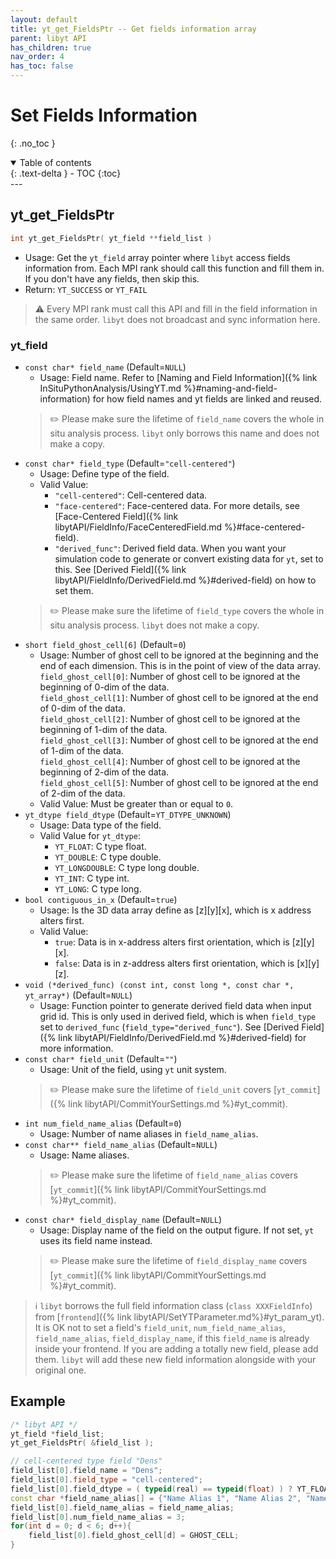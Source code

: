 ```yaml
---
layout: default
title: yt_get_FieldsPtr -- Get fields information array
parent: libyt API
has_children: true
nav_order: 4
has_toc: false
---
```

# Set Fields Information
{: .no_toc }
<details open markdown="block">
  <summary>
    Table of contents
  </summary>
  {: .text-delta }
- TOC
{:toc}
</details>
---

## yt\_get\_FieldsPtr
```cpp
int yt_get_FieldsPtr( yt_field **field_list )
```
- Usage: Get the `yt_field` array pointer where `libyt` access fields information from. Each MPI rank should call this function and fill them in. If you don't have any fields, then skip this.
- Return: `YT_SUCCESS` or `YT_FAIL`

> :warning: Every MPI rank must call this API and fill in the field information in the same order. `libyt` does not broadcast and sync information here.

### yt_field
- `const char* field_name` (Default=`NULL`)
  - Usage: Field name. Refer to [Naming and Field Information]({% link InSituPythonAnalysis/UsingYT.md %}#naming-and-field-information) for how field names and yt fields are linked and reused.
  > :pencil2: Please make sure the lifetime of `field_name` covers the whole in situ analysis process. `libyt` only borrows this name and does not make a copy.
- `const char* field_type` (Default=`"cell-centered"`)
  - Usage: Define type of the field.
  - Valid Value:
    - `"cell-centered"`: Cell-centered data.
    - `"face-centered"`: Face-centered data. For more details, see [Face-Centered Field]({% link libytAPI/FieldInfo/FaceCenteredField.md %}#face-centered-field).
    - `"derived_func"`: Derived field data. When you want your simulation code to generate or convert existing data for `yt`, set to this. See [Derived Field]({% link libytAPI/FieldInfo/DerivedField.md %}#derived-field) on how to set them.
  > :pencil2: Please make sure the lifetime of `field_type` covers the whole in situ analysis process. `libyt` does not make a copy.
- `short field_ghost_cell[6]` (Default=`0`)
  - Usage: Number of ghost cell to be ignored at the beginning and the end of each dimension. This is in the point of view of the data array. <br>
    `field_ghost_cell[0]`: Number of ghost cell to be ignored at the beginning of 0-dim of the data.<br>
    `field_ghost_cell[1]`: Number of ghost cell to be ignored at the end of 0-dim of the data.<br>
    `field_ghost_cell[2]`: Number of ghost cell to be ignored at the beginning of 1-dim of the data.<br>
    `field_ghost_cell[3]`: Number of ghost cell to be ignored at the end of 1-dim of the data.<br>
    `field_ghost_cell[4]`: Number of ghost cell to be ignored at the beginning of 2-dim of the data.<br>
    `field_ghost_cell[5]`: Number of ghost cell to be ignored at the end of 2-dim of the data.<br>
  - Valid Value: Must be greater than or equal to `0`.
- `yt_dtype field_dtype` (Default=`YT_DTYPE_UNKNOWN`)
  - Usage: Data type of the field.
  - Valid Value for `yt_dtype`: 
    - `YT_FLOAT`: C type float.
    - `YT_DOUBLE`: C type double.
    - `YT_LONGDOUBLE`: C type long double.
    - `YT_INT`: C type int.
    - `YT_LONG`: C type long.
- `bool contiguous_in_x` (Default=`true`)
  - Usage: Is the 3D data array define as [z][y][x], which is x address alters first.
  - Valid Value:
    - `true`: Data is in x-address alters first orientation, which is [z][y][x].
    - `false`: Data is in z-address alters first orientation, which is [x][y][z].
- `void (*derived_func) (const int, const long *, const char *, yt_array*)` (Default=`NULL`)
  - Usage: Function pointer to generate derived field data when input grid id. This is only used in derived field, which is when `field_type` set to `derived_func` (`field_type="derived_func"`). See [Derived Field]({% link libytAPI/FieldInfo/DerivedField.md %}#derived-field) for more information.
- `const char* field_unit` (Default=`""`)
  - Usage: Unit of the field, using `yt` unit system.
  > :pencil2: Please make sure the lifetime of `field_unit` covers [`yt_commit`]({% link libytAPI/CommitYourSettings.md %}#yt_commit).
- `int num_field_name_alias` (Default=`0`)
  - Usage: Number of name aliases in `field_name_alias`.
- `const char** field_name_alias` (Default=`NULL`)
  - Usage: Name aliases.
  > :pencil2: Please make sure the lifetime of `field_name_alias` covers [`yt_commit`]({% link libytAPI/CommitYourSettings.md %}#yt_commit).
- `const char* field_display_name` (Default=`NULL`)
  - Usage: Display name of the field on the output figure. If not set, `yt` uses its field name instead.
  > :pencil2: Please make sure the lifetime of `field_display_name` covers [`yt_commit`]({% link libytAPI/CommitYourSettings.md %}#yt_commit).

> :information_source: `libyt` borrows the full field information class (`class XXXFieldInfo`) from [`frontend`]({% link libytAPI/SetYTParameter.md%}#yt_param_yt). It is OK not to set a field's `field_unit`, `num_field_name_alias`, `field_name_alias`, `field_display_name`, if this `field_name` is already inside your frontend.
> If you are adding a totally new field, please add them. `libyt` will add these new field information alongside with your original one.

## Example
```cpp
/* libyt API */  
yt_field *field_list;
yt_get_FieldsPtr( &field_list );

// cell-centered type field "Dens" 
field_list[0].field_name = "Dens";  
field_list[0].field_type = "cell-centered";  
field_list[0].field_dtype = ( typeid(real) == typeid(float) ) ? YT_FLOAT : YT_DOUBLE;  
const char *field_name_alias[] = {"Name Alias 1", "Name Alias 2", "Name Alias 3"};  
field_list[0].field_name_alias = field_name_alias;  
field_list[0].num_field_name_alias = 3;  
for(int d = 0; d < 6; d++){
    field_list[0].field_ghost_cell[d] = GHOST_CELL;  
}
```
